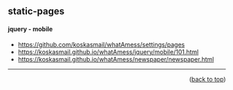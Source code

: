 <a name="topage"></a>

## static-pages


#### jquery - mobile

* https://github.com/koskasmail/whatAmess/settings/pages
* https://koskasmail.github.io/whatAmess/jquery/mobile/101.html
* https://koskasmail.github.io/whatAmess/newspaper/newspaper.html
  
-----

<p align="right">(<a href="#topage">back to top</a>)</p>
<br/>
<br/>


